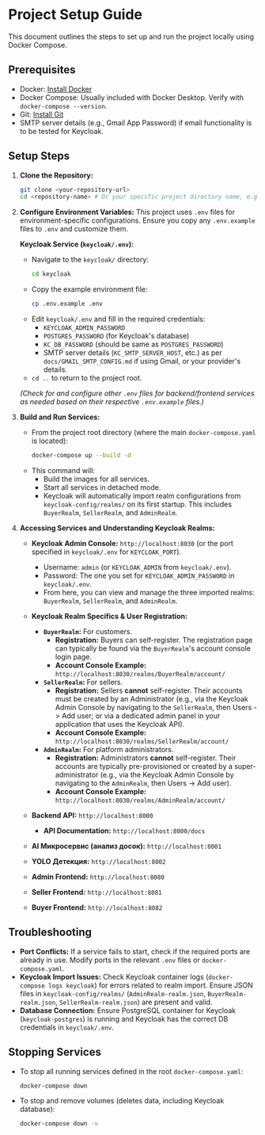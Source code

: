 # Project Setup Guide

This document outlines the steps to set up and run the project locally using Docker Compose.

## Prerequisites

- Docker: [Install Docker](https://docs.docker.com/get-docker/)
- Docker Compose: Usually included with Docker Desktop. Verify with `docker-compose --version`.
- Git: [Install Git](https://git-scm.com/book/en/v2/Getting-Started-Installing-Git)
- SMTP server details (e.g., Gmail App Password) if email functionality is to be tested for Keycloak.

## Setup Steps

1.  **Clone the Repository:**
    ```bash
    git clone <your-repository-url>
    cd <repository-name> # Or your specific project directory name, e.g., 'diplom'
    ```

2.  **Configure Environment Variables:**
    This project uses `.env` files for environment-specific configurations. Ensure you copy any `.env.example` files to `.env` and customize them.

    **Keycloak Service (`keycloak/.env`):**
    - Navigate to the `keycloak/` directory:
      ```bash
      cd keycloak
      ```
    - Copy the example environment file:
      ```bash
      cp .env.example .env
      ```
    - Edit `keycloak/.env` and fill in the required credentials:
        - `KEYCLOAK_ADMIN_PASSWORD`
        - `POSTGRES_PASSWORD` (for Keycloak's database)
        - `KC_DB_PASSWORD` (should be same as `POSTGRES_PASSWORD`)
        - SMTP server details (`KC_SMTP_SERVER_HOST`, etc.) as per `docs/GMAIL_SMTP_CONFIG.md` if using Gmail, or your provider's details.
    - `cd ..` to return to the project root.

    *(Check for and configure other `.env` files for backend/frontend services as needed based on their respective `.env.example` files.)*

3.  **Build and Run Services:**
    - From the project root directory (where the main `docker-compose.yaml` is located):
      ```bash
      docker-compose up --build -d
      ```
    - This command will:
        - Build the images for all services.
        - Start all services in detached mode.
        - Keycloak will automatically import realm configurations from `keycloak-config/realms/` on its first startup. This includes `BuyerRealm`, `SellerRealm`, and `AdminRealm`.

4.  **Accessing Services and Understanding Keycloak Realms:**

    - **Keycloak Admin Console:** `http://localhost:8030` (or the port specified in `keycloak/.env` for `KEYCLOAK_PORT`).
        - Username: `admin` (or `KEYCLOAK_ADMIN` from `keycloak/.env`).
        - Password: The one you set for `KEYCLOAK_ADMIN_PASSWORD` in `keycloak/.env`.
        - From here, you can view and manage the three imported realms: `BuyerRealm`, `SellerRealm`, and `AdminRealm`.

    - **Keycloak Realm Specifics & User Registration:**
        - **`BuyerRealm`:** For customers.
            - **Registration:** Buyers can self-register. The registration page can typically be found via the `BuyerRealm`'s account console login page.
            - **Account Console Example:** `http://localhost:8030/realms/BuyerRealm/account/`
        - **`SellerRealm`:** For sellers.
            - **Registration:** Sellers **cannot** self-register. Their accounts must be created by an Administrator (e.g., via the Keycloak Admin Console by navigating to the `SellerRealm`, then Users -> Add user; or via a dedicated admin panel in your application that uses the Keycloak API).
            - **Account Console Example:** `http://localhost:8030/realms/SellerRealm/account/`
        - **`AdminRealm`:** For platform administrators.
            - **Registration:** Administrators **cannot** self-register. Their accounts are typically pre-provisioned or created by a super-administrator (e.g., via the Keycloak Admin Console by navigating to the `AdminRealm`, then Users -> Add user).
            - **Account Console Example:** `http://localhost:8030/realms/AdminRealm/account/`

    - **Backend API:** `http://localhost:8000`
        - **API Documentation:** `http://localhost:8000/docs`
    - **AI Микросервис (анализ досок):** `http://localhost:8001`
    - **YOLO Детекция:** `http://localhost:8002`
    - **Admin Frontend:** `http://localhost:8080`
    - **Seller Frontend:** `http://localhost:8081`
    - **Buyer Frontend:** `http://localhost:8082`

## Troubleshooting

- **Port Conflicts:** If a service fails to start, check if the required ports are already in use. Modify ports in the relevant `.env` files or `docker-compose.yaml`.
- **Keycloak Import Issues:** Check Keycloak container logs (`docker-compose logs keycloak`) for errors related to realm import. Ensure JSON files in `keycloak-config/realms/` (`AdminRealm-realm.json`, `BuyerRealm-realm.json`, `SellerRealm-realm.json`) are present and valid.
- **Database Connection:** Ensure PostgreSQL container for Keycloak (`keycloak-postgres`) is running and Keycloak has the correct DB credentials in `keycloak/.env`.

## Stopping Services

- To stop all running services defined in the root `docker-compose.yaml`:
  ```bash
  docker-compose down
  ```
- To stop and remove volumes (deletes data, including Keycloak database):
  ```bash
  docker-compose down -v
  ```
```
